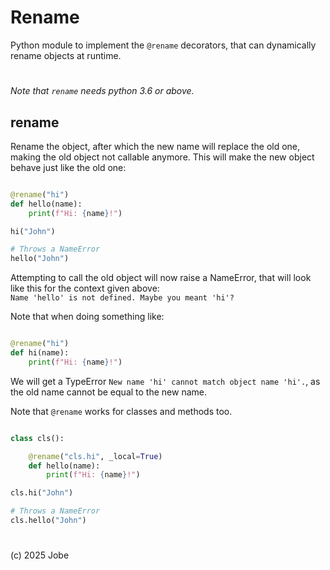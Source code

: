 # Rename

Python module to implement the `@rename` decorators, 
that can dynamically rename objects at runtime. 

#
*Note that `rename` needs python 3.6 or above.*

## rename

Rename the object, after which the new name will replace the old one,
making the old object not callable anymore. This will make the new object behave just like the old one:
```python

@rename("hi")
def hello(name):
    print(f"Hi: {name}!")

hi("John")

# Throws a NameError
hello("John")
```
Attempting to call the old object will now raise a NameError,
that will look like this for the context given above:  
`Name 'hello' is not defined. Maybe you meant 'hi'?`

Note that when doing something like:
```python

@rename("hi")
def hi(name):
    print(f"Hi: {name}!")
```
We will get a TypeError
`New name 'hi' cannot match object name 'hi'.`, as the old name cannot be equal to the new name.

Note that `@rename` works for classes and methods too.
```python

class cls():

    @rename("cls.hi", _local=True)
    def hello(name):
        print(f"Hi: {name}!")

cls.hi("John")

# Throws a NameError
cls.hello("John")
```
  


#

(c) 2025 Jobe
